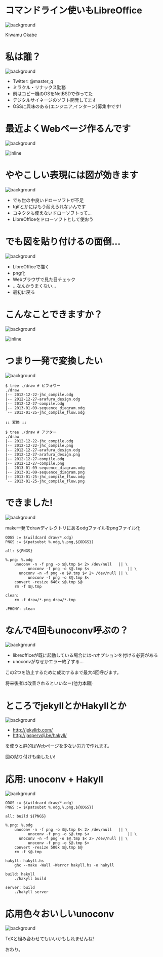 # コマンドライン使いもLibreOffice
![background](commandline.png)

Kiwamu Okabe

# 私は誰？
![background](MIRACLE-CI-base_2.png)

* Twitter: @master_q
* ミラクル・リナックス勤務
* 前はコピー機のOSをNetBSDで作ってた
* デジタルサイネージのソフト開発してます
* OSSに興味のある{エンジニア,インターン}募集中です!

# 最近よくWebページ作るんです
![background](debian_clear.png)

![inline](webpage.png)

# ややこしい表現には図が効きます
![background](draw.png)

* でも世の中良いドローソフトが不足
* tgifとかにはもう耐えられないんです
* コネクタも使えないドローソフトって...
* LibreOfficeをドローソフトとして使おう

# でも図を貼り付けるの面倒...
![background](confused.png)

* LibreOfficeで描く
* png化
* Webブラウザで見た目チェック
* ...なんかうまくない...
* 最初に戻る

# こんなことできますか？
![background](debian_clear.png)

![inline](draw/unoconv_flow.png)

# つまり一発で変換したい
![background](debian_clear.png)

~~~
$ tree ./draw # ビフォワー
./draw
|-- 2012-12-22-jhc_compile.odg
|-- 2012-12-27-arafura_design.odg
|-- 2012-12-27-compile.odg
|-- 2013-01-09-sequence_diagram.odg
`-- 2013-01-25-jhc_compile_flow.odg

↓↓ 変換 ↓↓

$ tree ./draw # アフター
./draw
|-- 2012-12-22-jhc_compile.odg
|-- 2012-12-22-jhc_compile.png
|-- 2012-12-27-arafura_design.odg
|-- 2012-12-27-arafura_design.png
|-- 2012-12-27-compile.odg
|-- 2012-12-27-compile.png
|-- 2013-01-09-sequence_diagram.odg
|-- 2013-01-09-sequence_diagram.png
|-- 2013-01-25-jhc_compile_flow.odg
`-- 2013-01-25-jhc_compile_flow.png
~~~

# できました!
![background](debian_clear.png)

make一発でdrawディレクトリにあるodgファイルをpngファイル化

~~~ {.makefile}
ODGS := $(wildcard draw/*.odg)
PNGS := $(patsubst %.odg,%.png,${ODGS})

all: ${PNGS}

%.png: %.odg
	unoconv -n -f png -o $@.tmp $< 2> /dev/null   || \
          unoconv -f png -o $@.tmp $<                 || \
	  unoconv -n -f png -o $@.tmp $< 2> /dev/null || \
          unoconv -f png -o $@.tmp $<
	convert -resize 640x $@.tmp $@
	rm -f $@.tmp

clean:
	rm -f draw/*.png draw/*.tmp

.PHONY: clean
~~~

# なんで4回もunoconv呼ぶの？
![background](why.png)

* libreofficeが既に起動している場合には-nオプションを付ける必要がある
* unoconvがなぜかエラー終了する...

この2つを防止するために成功するまで最大4回呼びます。

将来後者は改善されるといいなー(他力本願)

# ところでjekyllとかHakyllとか
![background](dio.png)

* http://jekyllrb.com/
* http://jaspervdj.be/hakyll/

を使うと静的はWebページを少ない労力で作れます。

図の貼り付けも楽したい!

# 応用: unoconv + Hakyll
![background](debian_clear.png)

~~~ {.makefile}
ODGS := $(wildcard draw/*.odg)
PNGS := $(patsubst %.odg,%.png,${ODGS})

all: build ${PNGS}

%.png: %.odg
	unoconv -n -f png -o $@.tmp $< 2> /dev/null   || \
          unoconv -f png -o $@.tmp $<                 || \
	  unoconv -n -f png -o $@.tmp $< 2> /dev/null || \
          unoconv -f png -o $@.tmp $<
	convert -resize 500x $@.tmp $@
	rm -f $@.tmp

hakyll: hakyll.hs
	ghc --make -Wall -Werror hakyll.hs -o hakyll

build: hakyll
	./hakyll build

server: build
	./hakyll server
~~~

# 応用色々おいしいunoconv
![background](konbu.png)

TeXと組み合わせてもいいかもしれませんね!

おわり。
